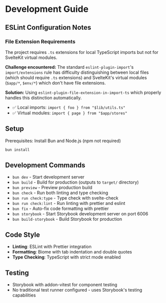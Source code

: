 # Development Guide

## ESLint Configuration Notes

### File Extension Requirements

The project requires `.ts` extensions for local TypeScript imports but not for SvelteKit virtual modules.

**Challenge encountered:** The standard `eslint-plugin-import`'s `import/extensions` rule has difficulty distinguishing between local files (which should require `.ts` extensions) and SvelteKit's virtual modules (`$app/*`, `$env/*`) which don't have file extensions.

**Solution:** Using `eslint-plugin-file-extension-in-import-ts` which properly handles this distinction automatically.

- ✅ Local imports: `import { foo } from "$lib/utils.ts"` 
- ✅ Virtual modules: `import { page } from "$app/stores"`

## Setup

Prerequisites: Install Bun and Node.js (npm not required)

```sh
bun install
```

## Development Commands

- `bun dev` - Start development server
- `bun build` - Build for production (outputs to `target/` directory)
- `bun preview` - Preview production build
- `bun check` - Run both linting and type checking
- `bun run check:type` - Type check with svelte-check
- `bun run check:lint` - Run linting with prettier and eslint
- `bun fix` - Auto-fix code formatting with prettier
- `bun storybook` - Start Storybook development server on port 6006
- `bun build-storybook` - Build Storybook for production

## Code Style

- **Linting**: ESLint with Prettier integration
- **Formatting**: Biome with tab indentation and double quotes
- **Type Checking**: TypeScript with strict mode enabled

## Testing

- Storybook with addon-vitest for component testing
- No traditional test runner configured - uses Storybook's testing capabilities
